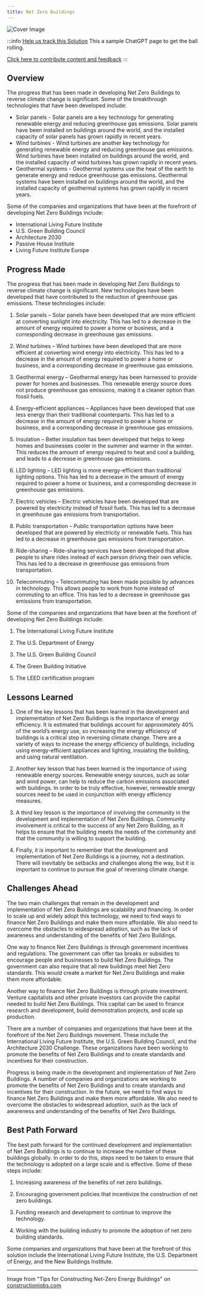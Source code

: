 ```yaml
---
title: Net Zero Buildings
---
```


![Cover Image](../static/img/net-zero-buildings.jpg)

:::info [Help us track this Solution](contribute)
This a sample ChatGPT page to get the ball rolling.

[Click here to contribute content and feedback](contribute)
:::

## Overview

The progress that has been made in developing Net Zero Buildings to reverse climate change is significant. Some of the breakthrough technologies that have been developed include:
* Solar panels - Solar panels are a key technology for generating renewable energy and reducing greenhouse gas emissions. Solar panels have been installed on buildings around the world, and the installed capacity of solar panels has grown rapidly in recent years.
* Wind turbines - Wind turbines are another key technology for generating renewable energy and reducing greenhouse gas emissions. Wind turbines have been installed on buildings around the world, and the installed capacity of wind turbines has grown rapidly in recent years.
* Geothermal systems - Geothermal systems use the heat of the earth to generate energy and reduce greenhouse gas emissions. Geothermal systems have been installed on buildings around the world, and the installed capacity of geothermal systems has grown rapidly in recent years.

Some of the companies and organizations that have been at the forefront of developing Net Zero Buildings include:
* International Living Future Institute
* U.S. Green Building Council
* Architecture 2030
* Passive House Institute
* Living Future Institute Europe

## Progress Made

The progress that has been made in developing Net Zero Buildings to reverse climate change is significant. New technologies have been developed that have contributed to the reduction of greenhouse gas emissions. These technologies include:

1. Solar panels – Solar panels have been developed that are more efficient at converting sunlight into electricity. This has led to a decrease in the amount of energy required to power a home or business, and a corresponding decrease in greenhouse gas emissions.

2. Wind turbines – Wind turbines have been developed that are more efficient at converting wind energy into electricity. This has led to a decrease in the amount of energy required to power a home or business, and a corresponding decrease in greenhouse gas emissions.

3. Geothermal energy – Geothermal energy has been harnessed to provide power for homes and businesses. This renewable energy source does not produce greenhouse gas emissions, making it a cleaner option than fossil fuels.

4. Energy-efficient appliances – Appliances have been developed that use less energy than their traditional counterparts. This has led to a decrease in the amount of energy required to power a home or business, and a corresponding decrease in greenhouse gas emissions.

5. Insulation – Better insulation has been developed that helps to keep homes and businesses cooler in the summer and warmer in the winter. This reduces the amount of energy required to heat and cool a building, and leads to a decrease in greenhouse gas emissions.

6. LED lighting – LED lighting is more energy-efficient than traditional lighting options. This has led to a decrease in the amount of energy required to power a home or business, and a corresponding decrease in greenhouse gas emissions.

7. Electric vehicles – Electric vehicles have been developed that are powered by electricity instead of fossil fuels. This has led to a decrease in greenhouse gas emissions from transportation.

8. Public transportation – Public transportation options have been developed that are powered by electricity or renewable fuels. This has led to a decrease in greenhouse gas emissions from transportation.

9. Ride-sharing – Ride-sharing services have been developed that allow people to share rides instead of each person driving their own vehicle. This has led to a decrease in greenhouse gas emissions from transportation.

10. Telecommuting – Telecommuting has been made possible by advances in technology. This allows people to work from home instead of commuting to an office. This has led to a decrease in greenhouse gas emissions from transportation.

Some of the companies and organizations that have been at the forefront of developing Net Zero Buildings include:

1. The International Living Future Institute

2. The U.S. Department of Energy

3. The U.S. Green Building Council

4. The Green Building Initiative

5. The LEED certification program

## Lessons Learned

1. One of the key lessons that has been learned in the development and implementation of Net Zero Buildings is the importance of energy efficiency. It is estimated that buildings account for approximately 40% of the world’s energy use, so increasing the energy efficiency of buildings is a critical step in reversing climate change. There are a variety of ways to increase the energy efficiency of buildings, including using energy-efficient appliances and lighting, insulating the building, and using natural ventilation.

2. Another key lesson that has been learned is the importance of using renewable energy sources. Renewable energy sources, such as solar and wind power, can help to reduce the carbon emissions associated with buildings. In order to be truly effective, however, renewable energy sources need to be used in conjunction with energy efficiency measures.

3. A third key lesson is the importance of involving the community in the development and implementation of Net Zero Buildings. Community involvement is critical to the success of any Net Zero Building, as it helps to ensure that the building meets the needs of the community and that the community is willing to support the building.

4. Finally, it is important to remember that the development and implementation of Net Zero Buildings is a journey, not a destination. There will inevitably be setbacks and challenges along the way, but it is important to continue to pursue the goal of reversing climate change.

## Challenges Ahead

The two main challenges that remain in the development and implementation of Net Zero Buildings are scalability and financing. In order to scale up and widely adopt this technology, we need to find ways to finance Net Zero Buildings and make them more affordable. We also need to overcome the obstacles to widespread adoption, such as the lack of awareness and understanding of the benefits of Net Zero Buildings.

One way to finance Net Zero Buildings is through government incentives and regulations. The government can offer tax breaks or subsidies to encourage people and businesses to build Net Zero Buildings. The government can also require that all new buildings meet Net Zero standards. This would create a market for Net Zero Buildings and make them more affordable.

Another way to finance Net Zero Buildings is through private investment. Venture capitalists and other private investors can provide the capital needed to build Net Zero Buildings. This capital can be used to finance research and development, build demonstration projects, and scale up production.

There are a number of companies and organizations that have been at the forefront of the Net Zero Buildings movement. These include the International Living Future Institute, the U.S. Green Building Council, and the Architecture 2030 Challenge. These organizations have been working to promote the benefits of Net Zero Buildings and to create standards and incentives for their construction.

Progress is being made in the development and implementation of Net Zero Buildings. A number of companies and organizations are working to promote the benefits of Net Zero Buildings and to create standards and incentives for their construction. In the future, we need to find ways to finance Net Zero Buildings and make them more affordable. We also need to overcome the obstacles to widespread adoption, such as the lack of awareness and understanding of the benefits of Net Zero Buildings.

## Best Path Forward

The best path forward for the continued development and implementation of Net Zero Buildings is to continue to increase the number of these buildings globally. In order to do this, steps need to be taken to ensure that the technology is adopted on a large scale and is effective. Some of these steps include:

1. Increasing awareness of the benefits of net zero buildings.

2. Encouraging government policies that incentivize the construction of net zero buildings.

3. Funding research and development to continue to improve the technology.

4. Working with the building industry to promote the adoption of net zero building standards.

Some companies and organizations that have been at the forefront of this solution include the International Living Future Institute, the U.S. Department of Energy, and the New Buildings Institute.

---

Image from "Tips for Constructing Net-Zero Energy Buildings" on [constructionjobs.com](https://constructionjobs.com/jobs/content/Tips-for-Constructing-Net-Zero-Energy-Buildings-2020-12-16)
